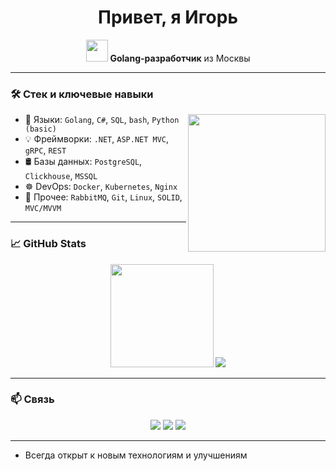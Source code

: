<h1 align="center">Привет, я Игорь</h1>
<p align="center">
  <img src="https://media.giphy.com/media/hvRJCLFzcasrR4ia7z/giphy.gif" width="35">
  <b>Golang-разработчик</b> из Москвы
</p>

---

### 🛠 Стек и ключевые навыки

<img align="right" src="https://media.giphy.com/media/qgQUggAC3Pfv687qPC/giphy.gif" width="220">

- 🧠 Языки: `Golang`, `C#`, `SQL`, `bash`, `Python (basic)`
- 💡 Фреймворки: `.NET`, `ASP.NET MVC`, `gRPC`, `REST`
- 🛢️ Базы данных: `PostgreSQL`, `Clickhouse`, `MSSQL`
- ☸️ DevOps: `Docker`, `Kubernetes`, `Nginx`
- 🔧 Прочее: `RabbitMQ`, `Git`, `Linux`, `SOLID`, `MVC/MVVM`

---

### 📈 GitHub Stats

<p align="center">
  <img src="https://github-readme-stats.vercel.app/api?username=tishntahoe&show_icons=true&theme=tokyonight&count_private=true" height="165">
  <img src="https://github-readme-stats.vercel.app/api/top-langs/?username=tishntahoe&layout=compact&theme=tokyonight">
</p>

---

### 📫 Связь

<p align="center">
  <a href="https://t.me/tishntahoe"><img src="https://img.shields.io/badge/Telegram-26A5E4?style=for-the-badge&logo=telegram&logoColor=white"/></a>
  <a href="mailto:fun.stim@yandex.ru"><img src="https://img.shields.io/badge/email-fun.stim@yandex.ru-D14836?style=for-the-badge&logo=gmail&logoColor=white"/></a>
  <a href="https://github.com/tishntahoe"><img src="https://img.shields.io/badge/GitHub-tishntahoe-181717?style=for-the-badge&logo=github&logoColor=white"/></a>
</p>

---

- Всегда открыт к новым технологиям и улучшениям

